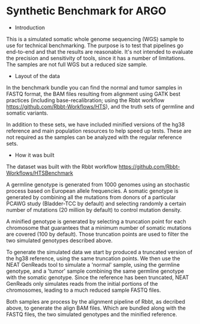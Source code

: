 Synthetic Benchmark for ARGO
==================

* Introduction

This is a simulated somatic whole genome sequencing (WGS) sample to use for
technical benchmarking. The purpose is to test that pipelines go end-to-end and
that the results are reasonable. It's not intended to evaluate the precision
and sensitivity of tools, since it has a number of limitations. The samples are
not full WGS but a reduced size sample.

* Layout of the data

In the benchmark bundle you can find the normal and tumor samples in FASTQ
format, the BAM files resulting from alignment using GATK best practices
(including base-recalibration; using the Rbbt workflow
https://github.com/Rbbt-Workflows/HTS), and the truth sets of germline and
somatic variants.

In addition to these sets, we have included minified versions of the hg38
reference and main population resources to help speed up tests. These are not
required as the samples can be analyzed with the regular reference sets.

* How it was built

The dataset was built with the Rbbt workflow
https://github.com/Rbbt-Workflows/HTSBenchmark

A germline genotype is generated from 1000 genomes using an stochastic process
based on European allele frequencies. A somatic genotype is generated by
combining all the mutations from donors of a particular PCAWG study
(Bladder-TCC by default) and selecting randomly a certain number of mutations
(20 million by default) to control mutation density. 

A minified genotype is generated by selecting a truncation point for each
chromosome that guarantees that a minimum number of somatic mutations are
covered (100 by default). Those truncation points are used to filter the two
simulated genotypes described above.

To generate the simulated data we start by produced a truncated version of the
hg38 reference, using the same truncation points. We then use the NEAT GenReads
tool to simulate a 'normal' sample, using the germline genotype, and a 'tumor'
sample combining the same germline genotype with the somatic genotype. Since
the reference has been truncated, NEAT GenReads only simulates reads from the
initial portions of the chromosomes, leading to a much reduced sample FASTQ
files.

Both samples are process by the alignment pipeline of Rbbt, as decribed above,
to generate the align BAM files. Which are bundled along with the FASTQ files,
the two simulated genotypes and the minified reference.

